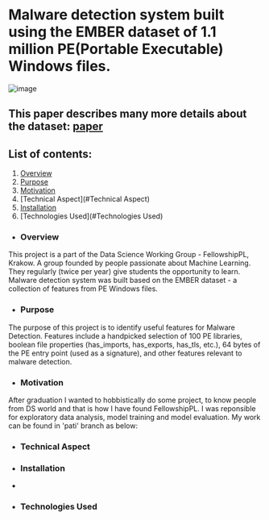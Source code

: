 # Malware detection system built using the EMBER dataset of 1.1 million PE(Portable Executable) Windows files.

![image](https://user-images.githubusercontent.com/66388735/217641205-39df832a-c783-48ff-b5b5-7047cc0c3fc3.png)


## This paper describes many more details about the dataset:  [paper](https://arxiv.org/abs/1804.04637)


## List of contents:
1. [Overview](#Overview)
2. [Purpose](#Purpose)
3. [Motivation](#Motivation)
4. [Technical Aspect](#Technical Aspect)
5. [Installation](#Installation)
6. [Technologies Used](#Technologies Used)

- ### Overview
This project is a part of the Data Science Working Group - FellowshipPL, Krakow.  A group founded by people passionate about Machine Learning. 
They regularly (twice per year) give students the opportunity to learn.
Malware detection system was built based on the EMBER dataset - a collection of features from PE Windows files.

- ### Purpose
The purpose of this project is to identify useful features for Malware Detection. Features include a handpicked selection of 100 PE libraries, boolean file properties (has_imports, has_exports, has_tls, etc.), 64 bytes of the PE entry point (used as a signature), and other features relevant to malware detection.

- ### Motivation
After graduation I wanted to hobbistically do some project, to know people from DS world and that is how I have found FellowshipPL. I was reponsible for exploratory data analysis, model training and model evaluation. My work can be found in 'pati' branch as below:

- ### Technical Aspect


- ### Installation
- 

- ### Technologies Used


